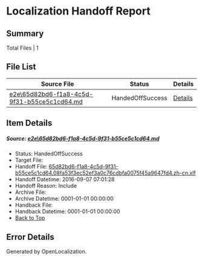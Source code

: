 # <a name='report-top'></a> Localization Handoff Report

## Summary
 Total Files | 1

## File List
 Source File | Status | Details 
 ----------- | ------ | ------- 
 [e2e\65d82bd6-f1a8-4c5d-9f31-b55ce5c1cd64.md](https://github.com/OpenLocalizationTestOrg/ol-test0/blob/6bc30723edd696c9cc81fff51bfee2ebdad22868/e2e/65d82bd6-f1a8-4c5d-9f31-b55ce5c1cd64.md) | HandedOffSuccess | [Details](#9f007e8d132d07b7bd3a3a7e55ddd98dab1c2e966)

## Item Details
##### <a name='9f007e8d132d07b7bd3a3a7e55ddd98dab1c2e966'></a> Source: [e2e\65d82bd6-f1a8-4c5d-9f31-b55ce5c1cd64.md](https://github.com/OpenLocalizationTestOrg/ol-test0/blob/6bc30723edd696c9cc81fff51bfee2ebdad22868/e2e/65d82bd6-f1a8-4c5d-9f31-b55ce5c1cd64.md)
* Status: HandedOffSuccess
* Target File: 
* Handoff File: [65d82bd6-f1a8-4c5d-9f31-b55ce5c1cd64.08fa53f3ec52ef3a0c76cdbfa0075f45a9647fd4.zh-cn.xlf](https://github.com/OpenLocalizationTestOrg/ol-test0-handoff/blob/1ae1f285b0e692b6a19f4e9ab105528bdf8af577/ol-handoff/OpenLocalizationTestOrg/ol-test0-zhcn/ci/ht/65d82bd6-f1a8-4c5d-9f31-b55ce5c1cd64.08fa53f3ec52ef3a0c76cdbfa0075f45a9647fd4.zh-cn.xlf)
* Handoff Datetime: 2016-09-07 07:01:28
* Handoff Reason: Include
* Archive File: 
* Archive Datetime: 0001-01-01 00:00:00
* Handback File: 
* Handback Datetime: 0001-01-01 00:00:00
* [Back to Top](#report-top)


## Error Details

Generated by OpenLocalization.
